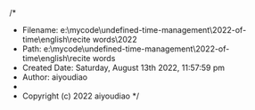 /*
 * Filename: e:\mycode\undefined-time-management\2022-of-time\english\recite words\2022
 * Path: e:\mycode\undefined-time-management\2022-of-time\english\recite words
 * Created Date: Saturday, August 13th 2022, 11:57:59 pm
 * Author: aiyoudiao
 * 
 * Copyright (c) 2022 aiyoudiao
 */


